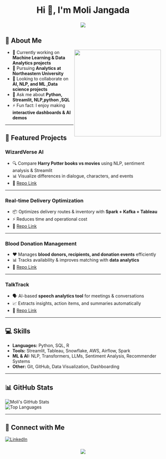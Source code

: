 <h1 align="center">Hi 👋, I'm Moli Jangada</h1>

<h3 align="center">
  <img src="https://readme-typing-svg.herokuapp.com/?font=Righteous&size=30&center=true&vCenter=true&width=500&height=50&duration=4000&lines=AI+|+ML+|+Data+Analytics+Enthusiast" />
</h3>

## 💫 About Me
<img align="right" width="280" src="https://user-images.githubusercontent.com/55389276/140866485-8fb1c876-9a8f-4d6a-98dc-08c4981eaf70.gif">

- 🔭 Currently working on **Machine Learning & Data Analytics projects**  
- 🌱 Pursuing **Analytics at Northeastern University**  
- 👯 Looking to collaborate on **AI, NLP, and ML ,Data science projects**  
- 💬 Ask me about **Python, Streamlit, NLP,python ,SQL**  
- ⚡ Fun fact: I enjoy making **interactive dashboards & AI demos**

---

## 🚀 Featured Projects

### **WizardVerse AI**
- 🔍 Compare **Harry Potter books vs movies** using NLP, sentiment analysis & Streamlit  
- 📊 Visualize differences in dialogue, characters, and events  
- 🔗 [Repo Link](https://github.com/Moli310/Wizardverse-)  

---

### **Real-time Delivery Optimization**
- 📦 Optimizes delivery routes & inventory with **Spark + Kafka + Tableau**  
- ⚡ Reduces time and operational cost  
- 🔗 [Repo Link](https://github.com/Moli310/Industrial-Mining-Optimization)  

---

### **Blood Donation Management**
- ❤️ Manages **blood donors, recipients, and donation events** efficiently  
- 📊 Tracks availability & improves matching with **data analytics**  
- 🔗 [Repo Link](https://github.com/Moli310/Blood-Donation-Management-system)  

---

### **TalkTrack**
- 🗣️ AI-based **speech analytics tool** for meetings & conversations  
- 📈 Extracts insights, action items, and summaries automatically  
- 🔗 [Repo Link](https://github.com/Moli310/Talktrack)  

---

## 💻 Skills
- **Languages:** Python, SQL, R  
- **Tools:** Streamlit, Tableau, Snowflake, AWS, Airflow, Spark  
- **ML & AI:** NLP, Transformers, LLMs, Sentiment Analysis, Recommender Systems  
- **Other:** Git, GitHub, Data Visualization, Dashboarding  

---

## 📊 GitHub Stats
![Moli's GitHub Stats](https://github-readme-stats.vercel.app/api?username=Moli310&show_icons=true&theme=radical)  
![Top Languages](https://github-readme-stats.vercel.app/api/top-langs/?username=Moli310&layout=compact&theme=radical)

---

## 🎯 Connect with Me
[![LinkedIn](https://img.shields.io/badge/LinkedIn-0077B5?style=for-the-badge&logo=linkedin&logoColor=white)](https://www.linkedin.com/in/moli-jangada/)  


<h3 align="center">
  <img src="https://readme-typing-svg.herokuapp.com/?font=Righteous&size=25&center=true&vCenter=true&width=500&height=50&duration=4000&lines=Thanks+for+visiting!+✌️;+Let's+collab+on+AI+projects!" />
</h3>

